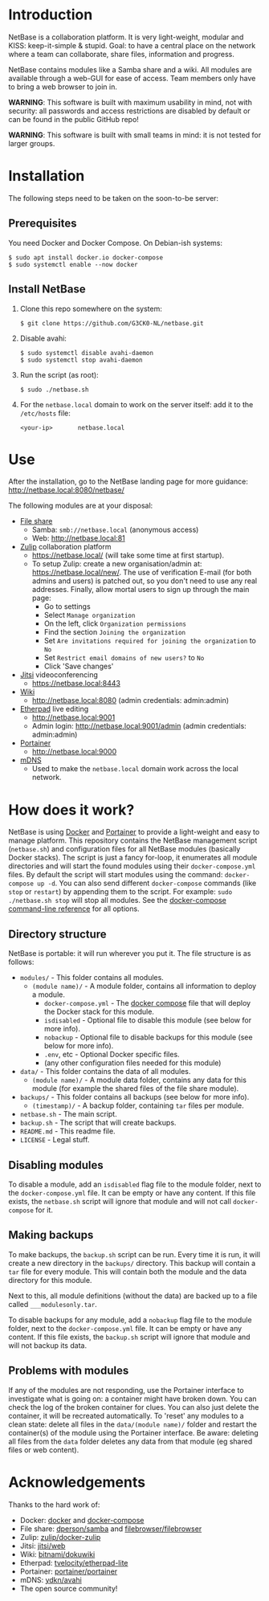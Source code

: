 # Introduction

NetBase is a collaboration platform. It is very light-weight, modular and KISS: keep-it-simple & stupid.
Goal: to have a central place on the network where a team can collaborate, share files, information and progress.

NetBase contains modules like a Samba share and a wiki. All modules are available through a web-GUI for ease of access.
Team members only have to bring a web browser to join in.

**WARNING**: This software is built with maximum usability in mind, not with security: all passwords and access restrictions are disabled by default or can be found in the public GitHub repo!

**WARNING**: This software is built with small teams in mind: it is not tested for larger groups.

# Installation

The following steps need to be taken on the soon-to-be server:

## Prerequisites

You need Docker and Docker Compose. On Debian-ish systems:

```shell
$ sudo apt install docker.io docker-compose
$ sudo systemctl enable --now docker
```

## Install NetBase

1. Clone this repo somewhere on the system:

    ```shell
    $ git clone https://github.com/G3CK0-NL/netbase.git
    ```

2. Disable avahi:

    ```shell
    $ sudo systemctl disable avahi-daemon
    $ sudo systemctl stop avahi-daemon
    ```

3. Run the script (as root):

    ```shell
    $ sudo ./netbase.sh
    ```

4. For the `netbase.local` domain to work on the server itself: add it to the `/etc/hosts` file:

    ```text
    <your-ip>       netbase.local
    ```

# Use

After the installation, go to the NetBase landing page for more guidance:  
<http://netbase.local:8080/netbase/>

The following modules are at your disposal:

* [File share](https://en.wikipedia.org/wiki/Samba_(software))
  * Samba: `smb://netbase.local` (anonymous access)
  * Web: <http://netbase.local:81>
* [Zulip](https://zulip.com/) collaboration platform
  * <https://netbase.local/> (will take some time at first startup).
  * To setup Zulip: create a new organisation/admin at: <https://netbase.local/new/>.
    The use of verification E-mail (for both admins and users) is patched out, so you don't need to use any real addresses.
    Finally, allow mortal users to sign up through the main page:
    * Go to settings
    * Select `Manage organization`
    * On the left, click `Organization permissions`
    * Find the section `Joining the organization`
    * Set `Are invitations required for joining the organization` to `No`
    * Set `Restrict email domains of new users?` to `No`
    * Click 'Save changes'
* [Jitsi](https://meet.jit.si/) videoconferencing
  * <https://netbase.local:8443>
* [Wiki](https://www.dokuwiki.org/)
  * <http://netbase.local:8080> (admin credentials: admin:admin)
* [Etherpad](https://etherpad.org/) live editing
  * <http://netbase.local:9001>
  * Admin login: <http://netbase.local:9001/admin> (admin credentials: admin:admin)
* [Portainer](https://www.portainer.io/)
  * <http://netbase.local:9000>
* [mDNS](https://en.wikipedia.org/wiki/Zero-configuration_networking#DNS-based_service_discovery)
  * Used to make the `netbase.local` domain work across the local network.

# How does it work?

NetBase is using [Docker](https://www.docker.com) and [Portainer](https://portainer.io/) to provide a light-weight and easy to manage platform.
This repository contains the NetBase management script (`netbase.sh`) and configuration files for all NetBase modules (basically Docker stacks).
The script is just a fancy for-loop, it enumerates all module directories and will start the found modules using their `docker-compose.yml` files.
By default the script will start modules using the command: `docker-compose up -d`.
You can also send different `docker-compose` commands (like `stop` or `restart`) by appending them to the script.
For example: `sudo ./netbase.sh stop` will stop all modules. See the [docker-compose command-line reference](https://docs.docker.com/compose/reference/) for all options.

## Directory structure

NetBase is portable: it will run wherever you put it. The file structure is as follows:

* `modules/` - This folder contains all modules.
  * `(module name)/` - A module folder, contains all information to deploy a module.
    * `docker-compose.yml` - The [docker compose](https://docs.docker.com/compose) file that will deploy the Docker stack for this module.
    * `isdisabled` - Optional file to disable this module (see below for more info).
    * `nobackup` - Optional file to disable backups for this module (see below for more info).
    * `.env`, etc - Optional Docker specific files.
    * (any other configuration files needed for this module)
* `data/` - This folder contains the data of all modules.
  * `(module name)/` - A module data folder, contains any data for this module (for example the shared files of the file share module).
* `backups/` - This folder contains all backups (see below for more info).
  * `(timestamp)/` - A backup folder, containing `tar` files per module.
* `netbase.sh` - The main script.
* `backup.sh` - The script that will create backups.
* `README.md` - This readme file.
* `LICENSE` - Legal stuff.

## Disabling modules

To disable a module, add an `isdisabled` flag file to the module folder, next to the `docker-compose.yml` file. It can be empty or have any content.
If this file exists, the `netbase.sh` script will ignore that module and will not call `docker-compose` for it.

## Making backups

To make backups, the `backup.sh` script can be run. Every time it is run, it will create a new directory in the `backups/` directory. This backup will contain a `tar` file for every module. This will contain both the module and the data directory for this module.

Next to this, all module definitions (without the data) are backed up to a file called `___modulesonly.tar`.

To disable backups for any module, add a `nobackup` flag file to the module folder, next to the `docker-compose.yml` file. It can be empty or have any content. If this file exists, the `backup.sh` script will ignore that module and will not backup its data.

## Problems with modules

If any of the modules are not responding, use the Portainer interface to investigate what is going on: a container might have broken down. You can check the log of the broken container for clues. You can also just delete the container, it will be recreated automatically.
To 'reset' any modules to a clean state: delete all files in the `data/(module name)/` folder and restart the container(s) of the module using the Portainer interface. Be aware: deleting all files from the `data` folder deletes any data from that module (eg shared files or web content).

# Acknowledgements

Thanks to the hard work of:

* Docker: [docker](https://www.docker.com) and [docker-compose](https://docs.docker.com/compose)
* File share: [dperson/samba](https://hub.docker.com/r/dperson/samba) and [filebrowser/filebrowser](https://hub.docker.com/r/filebrowser/filebrowser)
* Zulip: [zulip/docker-zulip](https://hub.docker.com/r/zulip/docker-zulip)
* Jitsi: [jitsi/web](https://hub.docker.com/r/jitsi/web)
* Wiki: [bitnami/dokuwiki](https://hub.docker.com/r/bitnami/dokuwiki)
* Etherpad: [tvelocity/etherpad-lite](https://hub.docker.com/r/tvelocity/etherpad-lite)
* Portainer: [portainer/portainer](https://hub.docker.com/r/portainer/portainer)
* mDNS: [ydkn/avahi](https://hub.docker.com/r/ydkn/avahi)
* The open source community!
